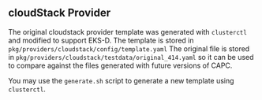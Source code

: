 ## cloudStack Provider

The original cloudstack provider template was generated with `clusterctl` and modified to support EKS-D. The template
is stored in `pkg/providers/cloudstack/config/template.yaml` The original file is stored in
`pkg/providers/cloudstack/testdata/original_414.yaml` so it can be used to compare against the files generated with
 future versions of CAPC.

You may use the `generate.sh` script to generate a new template using `clusterctl`.

